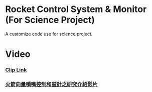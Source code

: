# Rocket Control System & Monitor (For Science Project)
A customize code use for science project.
# Video
### [Clip Link](https://youtu.be/gFhoERfUTzU)
### [火箭向量噴嘴控制和設計之研究介紹影片](https://www.youtube.com/watch?v=wbly588OmUI)
